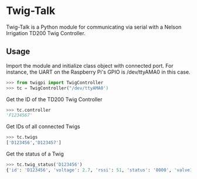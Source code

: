 # Twig-Talk
Twig-Talk is a Python module for communicating via serial with a Nelson Irrigation TD200 Twig Controller.

## Usage
Import the module and initialize class object with connected port. For instance, the UART on the Raspberry Pi's GPIO is /dev/ttyAMA0 in this case.
```python
>>> from twigpi import TwigController
>>> tc = TwigController("/dev/ttyAMA0')
```

Get the ID of the TD200 Twig Controller
```python
>>> tc.controller
'F1234567'
```

Get IDs of all connected Twigs
```python
>>> tc.twigs
['D123456','D123457']
```
Get the status of a Twig
```python
>>> tc.twig_status('D123456')
{'id': 'D123456', 'voltage': 2.7, 'rssi': 51, 'status': '8000', 'valve1_state': 0, 'valve1_message': 'Open Circuit Detected', 'valve2_state': 0, 'valve2_message': 'Open Circuit Detected', 'valve3_state': 0, 'valve3_message': 'Open Circuit Detected', 'valve4_state': 0, 'valve4_message': 'Open Circuit Detected'}
```

